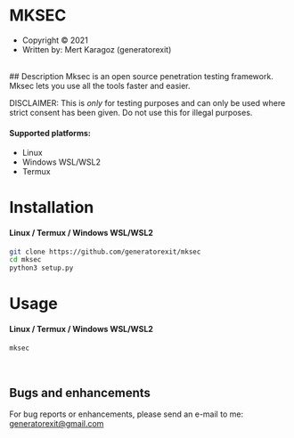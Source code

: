 # MKSEC
* Copyright :copyright: 2021
* Written by: Mert Karagoz (generatorexit)
<br/>
## Description
Mksec is an open source penetration testing framework. Mksec lets you use all the tools faster and easier.

DISCLAIMER: This is *only* for testing purposes and can only be used where strict consent has been given. Do not use this for illegal purposes.

#### Supported platforms:
* Linux
* Windows WSL/WSL2
* Termux

# Installation

#### Linux / Termux / Windows WSL/WSL2
```bash
git clone https://github.com/generatorexit/mksec
cd mksec
python3 setup.py
```

# Usage

#### Linux / Termux / Windows WSL/WSL2
```bash
mksec
```

<br/>

## Bugs and enhancements
For bug reports or enhancements, please send an e-mail to me: generatorexit@gmail.com
<br/>
